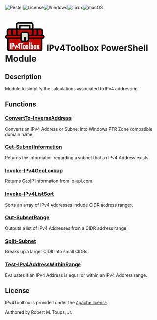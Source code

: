 

![Pester](https://github.com/roberttoups/IPv4Toolbox/workflows/Pester/badge.svg)![License](https://img.shields.io/github/license/roberttoups/IPv4Toolbox)![Windows](https://img.shields.io/badge/OS-Windows-success)![Linux](https://img.shields.io/badge/OS-linux-success)![macOS](https://img.shields.io/badge/OS-macOS-success)

# ![IPv4Toolbox](icons/Color-small.png) IPv4Toolbox PowerShell Module

## Description

Module to simplify the calculations associated to IPv4 addressing.

## Functions

### [ConvertTo-InverseAddress](IPv4Toolbox/0.1.0/Docs/ConvertTo-InverseAddress.md)

Converts an IPv4 Address or Subnet into Windows PTR Zone compatible domain name.

### [Get-SubnetInformation](IPv4Toolbox/0.1.0/Docs/Get-SubnetInformation.md)

Returns the information regarding a subnet that an IPv4 Address exists.

### [Invoke-IPv4GeoLookup](IPv4Toolbox/0.1.0/Docs/Invoke-IPv4GeoLookup.md)

Returns GeoIP Information from ip-api.com.

### [Invoke-IPv4ListSort](IPv4Toolbox/0.1.0/Docs/Invoke-IPv4ListSort.md)

Sorts an array of IPv4 Addresses include CIDR address ranges.

### [Out-SubnetRange](IPv4Toolbox/0.1.0/Docs/Out-SubnetRange.md)

Outputs a list of IPv4 Addresses from a CIDR address range.

### [Split-Subnet](IPv4Toolbox/0.1.0/Docs/Split-Subnet.md)

Breaks up a larger CIDR into small CIDRs.

### [Test-IPv4AddressWithinRange](IPv4Toolbox/0.1.0/Docs/Test-IPv4AddressWithinRange.md)

Evaluates if an IPv4 Address is equal or within an IPv4 Address range.

## License

IPv4Toolbox is provided under the [Apache license](LICENSE.md).

Authored by Robert M. Toups, Jr.

